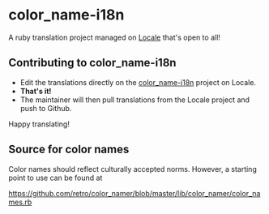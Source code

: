 # color_name-i18n

A ruby translation project managed on [Locale](http://www.localeapp.com/) that's open to all!

## Contributing to color_name-i18n

- Edit the translations directly on the [color_name-i18n](http://www.localeapp.com/projects/public?search=color_name-i18n) project on Locale.
- **That's it!**
- The maintainer will then pull translations from the Locale project and push to Github.

Happy translating!


## Source for color names

Color names should reflect culturally accepted norms. However, a starting point to use can be found at 

https://github.com/retro/color_namer/blob/master/lib/color_namer/color_names.rb


